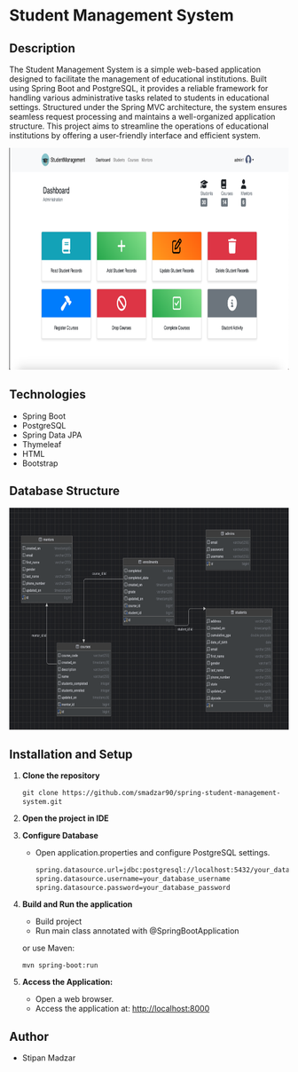 # Student Management System

## Description

The Student Management System is a simple web-based application designed to facilitate the management of educational institutions. Built using Spring Boot and PostgreSQL, 
it provides a reliable framework for handling various administrative tasks related to students in educational settings. Structured under the Spring MVC architecture, the system ensures seamless request processing and maintains a well-organized application structure. This project aims to streamline the operations of educational institutions by offering a user-friendly interface and efficient system.

<img src="/images/main_page.png" alt="main page" width="700px" height="400px">

## Technologies

* Spring Boot
* PostgreSQL
* Spring Data JPA
* Thymeleaf
* HTML
* Bootstrap

## Database Structure

<img src="/images/db_setup.png" alt="database setup" width="700px" height="400px">

## Installation and Setup

1. **Clone the repository**
   ```
   git clone https://github.com/smadzar90/spring-student-management-system.git
   ```

2. **Open the project in IDE**
        
3. **Configure Database**
    - Open application.properties and configure PostgreSQL settings.

        ```
        spring.datasource.url=jdbc:postgresql://localhost:5432/your_database_name
        spring.datasource.username=your_database_username
        spring.datasource.password=your_database_password
        ```

4. **Build and Run the application**
    - Build project
    - Run main class annotated with @SpringBootApplication
  
   or use Maven:

   ```
   mvn spring-boot:run
   ```
   
5. **Access the Application:**
    - Open a web browser.
    - Access the application at: [http://localhost:8000](http://localhost:8080)


## Author
- Stipan Madzar



